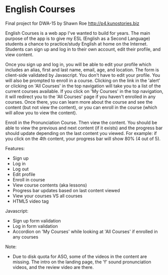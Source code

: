 English Courses
==================

Final project for DWA-15
by Shawn Roe
http://p4.kunostories.biz

English Courses is a web app I've wanted to build for years. The main purpose of the app is to give my ESL (English as a Second Language) students a chance to practice/study English at home on the Internet. Students can sign up and log in to their own account, edit their profile, and view content.

Once you sign up and log in, you will be able to edit your profile which includes an alias, first and last name, email, age, and location. The form is client-side validated by Javascript. You don't have to edit your profile. You will also be prompted to enroll in a course. Clicking on the link in the 'alert' or clicking on 'All Courses' in the top navigation will take you to a list of the current courses available. If you click on 'My Courses' in the top navigation, it will redirect you to the 'All Courses' page if you haven't enrolled in any courses. Once there, you can learn more about the course and see the content (but not view the content), or you can enroll in the course (which will allow you to view the content).

Enroll in the Pronunciation Course. Then view the content. You should be able to view the previous and next content (if it exists) and the progress bar should update depending on the last content you viewed. For example: if you click on the 4th content, your progress bar will show 80% (4 out of 5).

Features:

- Sign up
- Log in
- Log out
- Edit profile
- Enroll in course
- View course contents (aka lessons)
- Progress bar updates based on last content viewed
- View your courses VS all courses
- HTML5 video tag

Javascript:

- Sign up form validation
- Log in form validation
- Accordion on 'My Courses' while looking at 'All Courses' if enrolled in any courses

Note:
* Due to disk quota for ASO, some of the videos in the content are missing. The intro on the landing page, the 'f' sound pronunciation videos, and the review video are there.


